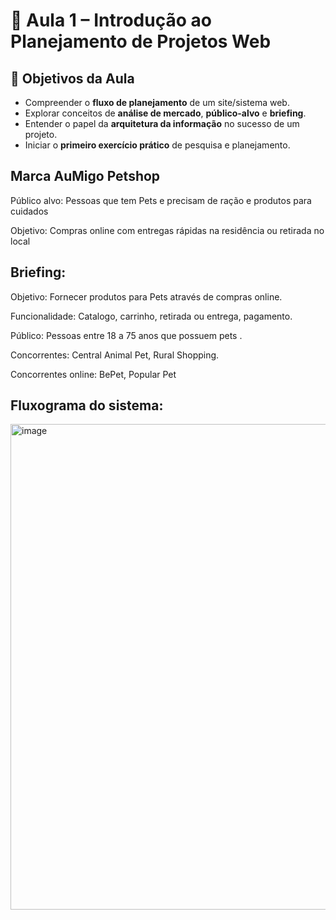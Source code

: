 # 🚀 Aula 1 – Introdução ao Planejamento de Projetos Web

## 🎯 Objetivos da Aula

* Compreender o **fluxo de planejamento** de um site/sistema web.
* Explorar conceitos de **análise de mercado**, **público-alvo** e **briefing**.
* Entender o papel da **arquitetura da informação** no sucesso de um projeto.
* Iniciar o **primeiro exercício prático** de pesquisa e planejamento.

## Marca AuMigo Petshop

Público alvo: Pessoas que tem Pets e precisam de ração e produtos para cuidados

Objetivo: Compras online com entregas rápidas na residência ou retirada no local

## Briefing:

  Objetivo: Fornecer produtos para Pets através de compras online.
  
  Funcionalidade: Catalogo, carrinho, retirada ou entrega, pagamento.
  
  Público: Pessoas entre 18 a 75 anos que possuem pets .
  
  Concorrentes: Central Animal Pet, Rural Shopping.
  
  Concorrentes online: BePet, Popular Pet

## Fluxograma do sistema:
	
<img width="1513" height="777" alt="image" src="https://github.com/user-attachments/assets/55cc3f4d-3bb3-46d3-a129-af62def67218" />
